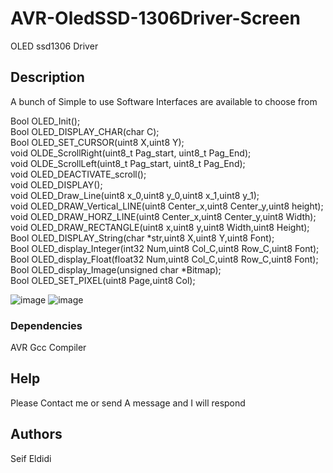 # AVR-OledSSD-1306Driver-Screen
OLED ssd1306 Driver
## Description
A bunch of Simple to use Software Interfaces are available to choose from

Bool OLED_Init();  
Bool OLED_DISPLAY_CHAR(char C);  
Bool OLED_SET_CURSOR(uint8 X,uint8 Y);  
void OLDE_ScrollRight(uint8_t Pag_start, uint8_t Pag_End);  
void OLDE_ScrollLeft(uint8_t Pag_start, uint8_t Pag_End);  
void OLED_DEACTIVATE_scroll();  
void OLED_DISPLAY();  
void OLED_Draw_Line(uint8 x_0,uint8 y_0,uint8 x_1,uint8 y_1);  
void OLED_DRAW_Vertical_LINE(uint8 Center_x,uint8 Center_y,uint8 height);  
void OLED_DRAW_HORZ_LINE(uint8 Center_x,uint8 Center_y,uint8 Width);  
void OLED_DRAW_RECTANGLE(uint8 x,uint8 y,uint8 Width,uint8 Height);  
Bool OLED_DISPLAY_String(char *str,uint8 X,uint8 Y,uint8 Font);  
Bool OLED_display_Integer(int32 Num,uint8 Col_C,uint8 Row_C,uint8 Font);  
Bool OLED_display_Float(float32 Num,uint8 Col_C,uint8 Row_C,uint8 Font);  
Bool OLED_display_Image(unsigned char *Bitmap);  
Bool OLED_SET_PIXEL(uint8 Page,uint8 Col);  
  
![image](https://user-images.githubusercontent.com/106155115/235771551-11c0e5c8-1078-458e-83c9-f7018dae0be3.png)
![image](https://user-images.githubusercontent.com/106155115/235771596-24bcbff6-960e-4339-91f2-2819dab47281.png)
### Dependencies
AVR Gcc Compiler

## Help
Please Contact me or send A message and I will respond

## Authors
Seif Eldidi
